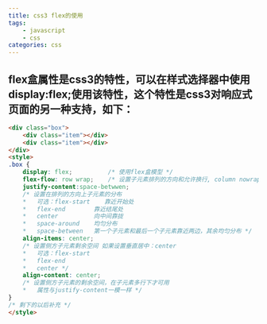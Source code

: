 ```yaml
---
title: css3 flex的使用
tags: 
    - javascript
    - css
categories: css
---
```


## flex盒属性是css3的特性，可以在样式选择器中使用display:flex;使用该特性，这个特性是css3对响应式页面的另一种支持，如下：
<!-- more -->

```html
<div class="box">
	<div class="item"></div>
	<div class="item"></div>
</div>
<style>
.box {
	display: flex;			/* 使用flex盒模型 */
	flex-flow: row wrap;	/* 设置子元素排列的方向和允许换行, column nowrap */
	justify-content:space-betwwen;
	/* 设置在排列的方向上子元素的分布 
	*	可选：flex-start	 靠近开始处
	*	flex-end		靠近结尾处
	* 	center			向中间靠拢
	* 	space-around	均匀分布
	* 	space-between	第一个子元素和最后一个子元素靠近两边，其余均匀分布 */
	align-items: center;
	/* 设置侧方子元素剩余空间 如果设置垂直居中：center
	*	可选：flex-start
	*	flex-end
	*	center */
	align-content: center;
	/* 设置侧方子元素的剩余空间，在子元素多行下才可用
	*	属性与justify-content一模一样 */
}
/* 剩下的以后补充 */
</style>
```
